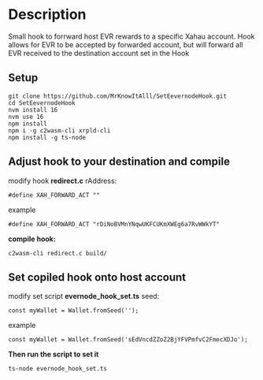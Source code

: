 # Description

Small hook to forrward host EVR rewards to a specific Xahau account.
Hook allows for EVR to be accepted by forwarded account, but will forward all EVR received to the destination account set in the Hook

## Setup

    git clone https://github.com/MrKnowItAlll/SetEevernodeHook.git
    cd SetEevernodeHook
    nvm install 16
    nvm use 16
    npm install
    npm i -g c2wasm-cli xrpld-cli
    npm install -g ts-node

## Adjust hook to your destination and compile

modify hook **redirect.c** rAddress:

    #define XAH_FORWARD_ACT ""

example

    #define XAH_FORWARD_ACT "rDiNoBVMnYNqwUKFCUKmXWEg6a7RvWWkYT"

**compile hook:**

    c2wasm-cli redirect.c build/

## Set copiled hook onto host account

modify set script **evernode_hook_set.ts** seed:

    const myWallet = Wallet.fromSeed('');


example

    const myWallet = Wallet.fromSeed('sEdVncdZZoZ2BjYFVPmfvC2FmecXDJo');

**Then run the script to set it**

    ts-node evernode_hook_set.ts




